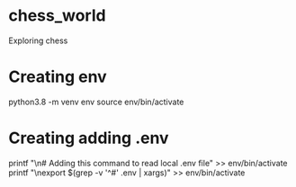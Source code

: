 # chess_world
Exploring chess


# Creating env
python3.8 -m venv env
source env/bin/activate

# Creating adding .env
printf "\n# Adding this command to read local .env file" >> env/bin/activate
printf "\nexport \$(grep -v '^#' .env | xargs)" >> env/bin/activate